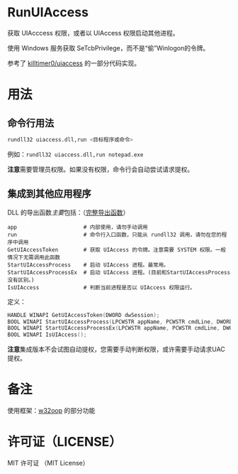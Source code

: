 # RunUIAccess

获取 UIAcccess 权限，或者以 UIAccess 权限启动其他进程。

使用 Windows 服务获取 SeTcbPrivilege，而不是“偷”Winlogon的令牌。

参考了 [killtimer0/uiaccess](https://github.com/killtimer0/uiaccess/tree/master) 的一部分代码实现。

# 用法

## 命令行用法

```sh
rundll32 uiaccess.dll,run <目标程序或命令>
```

例如：`rundll32 uiaccess.dll,run notepad.exe`

**注意**需要管理员权限。如果没有权限，命令行会自动尝试请求提权。

## 集成到其他应用程序

DLL 的导出函数*主要*包括：（[完整导出函数](./uiaccess/Source.def)）

```
app                     # 内部使用，请勿手动调用
run                     # 命令行入口函数，只能从 rundll32 调用，请勿在您的程序中调用
GetUIAccessToken        # 获取 UIAccess 的令牌。注意需要 SYSTEM 权限。一般情况下无需调用此函数
StartUIAccessProcess    # 启动 UIAccess 进程。最常用。
StartUIAccessProcessEx  # 启动 UIAccess 进程。(目前和StartUIAccessProcess没有区别。)
IsUIAccess              # 判断当前进程是否以 UIAccess 权限运行。
```

定义：

```cpp
HANDLE WINAPI GetUIAccessToken(DWORD dwSession);
BOOL WINAPI StartUIAccessProcess(LPCWSTR appName, PCWSTR cmdLine, DWORD flag, PDWORD pPid, DWORD dwSession);
BOOL WINAPI StartUIAccessProcessEx(LPCWSTR appName, PCWSTR cmdLine, DWORD flag, PDWORD pPid, DWORD dwSession, DWORD parent_id); // 注意：目前 parent_id 参数无作用
BOOL WINAPI IsUIAccess();
```

**注意**集成版本不会试图自动提权，您需要手动判断权限，或许需要手动请求UAC提权。

# 备注

使用框架：[w32oop](https://github.com/shc0743/w32oop) 的部分功能

# 许可证（LICENSE）

MIT 许可证 （MIT License）
